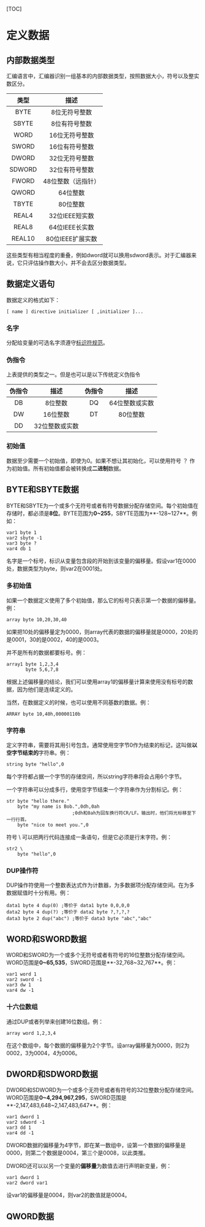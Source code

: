 [TOC]

# 定义数据

## 内部数据类型

汇编语言中，汇编器识别一组基本的内部数据类型，按照数据大小，符号以及整实数区分。

|  类型  |        描述        |
| :----: | :----------------: |
|  BYTE  |   8位无符号整数    |
| SBYTE  |   8位有符号整数    |
|  WORD  |   16位无符号整数   |
| SWORD  |   16位有符号整数   |
| DWORD  |   32位无符号整数   |
| SDWORD |   32位有符号整数   |
| FWORD  | 48位整数（远指针） |
| QWORD  |      64位整数      |
| TBYTE  |      80位整数      |
| REAL4  |   32位IEEE短实数   |
| REAL8  |   64位IEEE长实数   |
| REAL10 |  80位IEEE扩展实数  |

这些类型有相当程度的重叠，例如dword就可以换用sdword表示。对于汇编器来说，它只评估操作数大小，并不会去区分数据类型。

## 数据定义语句

数据定义的格式如下：

```
[ name ] directive initializer [ ,initializer ]...
```

### 名字

分配给变量的可选名字须遵守[标识符规范](BasicLanguageElements.md#标识符)。

### 伪指令

上表提供的类型之一。但是也可以是以下传统定义伪指令

| 伪指令 |      描述      | 伪指令 |      描述      |
| :----: | :------------: | :----: | :------------: |
|   DB   |    8位整数     |   DQ   | 64位整数或实数 |
|   DW   |    16位整数    |   DT   |    80位整数    |
|   DD   | 32位整数或实数 |        |                |

### 初始值

数据至少需要一个初始值，即使为0。如果不想让其初始化，可以使用符号 ？ 作为初始值。所有初始值都会被转换成**二进制**数据。

## BYTE和SBYTE数据

BYTE和SBYTE为一个或多个无符号或者有符号数据分配存储空间。每个初始值在存储时，都必须是**8位**。BYTE范围为**0~255**，SBYTE范围为**-128~127**。例如：

```assembly
var1 byte 1
var2 sbyte -1
var3 byte ?
var4 db 1
```

名字是一个标号，标识从变量包含段的开始到该变量的偏移量。假设var1在0000处，数据类型为byte，则var2在0001处。

### 多初始值

如果一个数据定义使用了多个初始值，那么它的标号只表示第一个数据的偏移量。例：

```assembly
array byte 10,20,30,40
```

如果把10处的偏移量定为0000，则array代表的数据的偏移量就是0000，20处的是0001，30的是0002，40的是0003。

并不是所有的数据都要标号。例：

```assembly
array1 byte 1,2,3,4
       byte 5,6,7,8
```

根据上述偏移量的结论，我们可以使用array1的偏移量计算来使用没有标号的数据，因为他们是连续定义的。

当然，在数据定义的时候，也可以使用不同基数的数据。例：

```assembly
ARRAY byte 10,40h,00000110b
```

### 字符串

定义字符串，需要将其用引号包含。通常使用空字节0作为结束的标记，这叫做**以空字节结束的**字符串。例：

```assembly
string byte "hello",0
```

每个字符都占据一个字节的存储空间，所以string字符串将会占用6个字节。

一个字符串可以分成多行，使用空字节结束一个字符串作为分割标记。例：

```assembly
str byte "hello there."
	byte "my name is Bob.",0dh,0ah
    					;0dh和0ah为回车换行符CR/LF。输出时，他们将光标移至下一行行首。
	byte "nice to meet you.",0
```

符号 \ 可以把两行代码连接成一条语句，但是它必须是行末字符。例：

```assembly
str2 \
	byte "hello",0
```

### DUP操作符

DUP操作符使用一个整数表达式作为计数器，为多数据项分配存储空间。在为多数据赋值时十分有用。例：

```assembly
data1 byte 4 dup(0) ;等价于 data1 byte 0,0,0,0
data2 byte 4 dup(?) ;等价于 data2 byte ?,?,?,?
data3 byte 2 dup("abc") ;等价于 data3 byte "abc","abc"
```

## WORD和SWORD数据

WORD和SWORD为一个或多个无符号或者有符号的16位整数分配存储空间。WORD范围是**0~65,535**，SWORD范围是**-32,768~32,767**。例：

```assembly
var1 word 1
var2 sword -1
var3 dw 1
var4 dw -1
```

### 十六位数组

通过DUP或者列举来创建16位数组。例：

```assembly
array word 1,2,3,4
```

在这个数组中，每个数据的偏移量为2个字节。设array偏移量为0000，则2为0002，3为0004，4为0006。

## DWORD和SDWORD数据

DWORD和SDWORD为一个或多个无符号或者有符号的32位整数分配存储空间。WORD范围是**0~4,294,967,295**，SWORD范围是**-2,147,483,648~2,147,483,647**。例：

```assembly
var1 dword 1
var2 sdword -1
var3 dd 1
var4 dd -1
```

DWORD数据的偏移量为4字节，即在某一数组中，设第一个数据的偏移量是0000，则第二个数据是0004，第三个是0008，以此类推。

DWORD还可以以另一个变量的**偏移量**为数值去进行声明新变量，例：

```assembly
var1 dword 1
var2 dword var1
```

设var1的偏移量是0004，则var2的数值就是0004。

## QWORD数据

